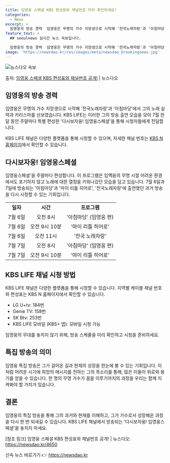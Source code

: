 ```yaml
---
title: 임영웅 스페셜 KBS 편성표와 채널번호 미리 확인하세요!
categories:
  - News
excerpt: >
  임영웅의 방송 경력  임영웅은 무명의 가수 지망생으로 시작해 '전국노래자랑'과 '아침마당'에서 그의 노래 실…
feature_text: >
  ## seoulnews 실시간 뉴스 속보입니다.

  임영웅의 방송 경력  임영웅은 무명의 가수 지망생으로 시작해 '전국노래자랑'과 '아침마당'에서 그의 노래 실…
image: 'https://newsdao.kr/res/images/meta/newsdao_breakingnews.jpg'
---
```


![뉴스다오 속보](https://newsdao.kr/res/images/meta/newsdao_breakingnews.jpg)

<p>출처: <a href="https://newsdao.kr/4650" rel="dofollow">임영웅 스페셜 KBS 편성표와 채널번호 공개!</a> | 뉴스다오</p>

<h2 data-ke-size="size26">임영웅의 방송 경력</h2>
임영웅은 무명의 가수 지망생으로 시작해 '전국노래자랑'과 '아침마당'에서 그의 노래 실력과 카리스마를 선보였습니다. KBS LIFE는 이러한 그의 방송 출연 모습을 모아 7월 한 달 동안 주말마다 특별 편성한 '다시보자웅! 임영웅스페셜'을 통해 시청자들에게 전달합니다. 

<p data-ke-size="size16">KBS LIFE 채널은 다양한 플랫폼을 통해 시청할 수 있으며, 자세한 채널 번호는 <a href="https://newsdao.kr/4650">KBS N 홈페이지</a>에서 확인할 수 있습니다.</p>

<h2 data-ke-size="size26">다시보자웅! 임영웅스페셜</h2>
임영웅스페셜'을 주말마다 편성합니다. 이 프로그램은 임옉웅의 무명 시절 어려운 환경에서도 포기하지 않고 노래에 대한 열정을 키워나갔던 모습을 담고 있습니다. 7월 6일과 7일에 방송되는 '아침마당'과 '마이 리틀 히어로', '전국노래자랑'에 출연했던 과거 방송을 다시 시청할 수 있는 기회입니다.

<table style="width: 100%;">
<tbody>
<tr>
<td style="text-align: center; height: 17px;"><b>일자</b></td>
<td style="text-align: center; height: 17px;"><b>시간</b></td>
<td style="text-align: center; height: 17px;"><b>프로그램</b></td>
</tr>
<tr>
<td style="text-align: center; height: 17px;">7월 6일</td>
<td style="text-align: center; height: 17px;">오전 8시</td>
<td style="text-align: center; height: 17px;">'아침마당' (임영웅 편)</td>
</tr>
<tr>
<td style="text-align: center; height: 17px;">7월 6일</td>
<td style="text-align: center; height: 17px;">오전 9시 10분</td>
<td style="text-align: center; height: 17px;">'마이 리틀 히어로'</td>
</tr>
<tr>
<td style="text-align: center; height: 17px;">7월 6일</td>
<td style="text-align: center; height: 17px;">오전 11시</td>
<td style="text-align: center; height: 17px;">'전국 노래자랑'</td>
</tr>
<tr>
<td style="text-align: center; height: 17px;">7월 7일</td>
<td style="text-align: center; height: 17px;">오전 8시</td>
<td style="text-align: center; height: 17px;">'아침마당' (임영웅 편)</td>
</tr>
<tr>
<td style="text-align: center; height: 17px;">7월 7일</td>
<td style="text-align: center; height: 17px;">오전 9시 10분</td>
<td style="text-align: center; height: 17px;">'마이 리틀 히어로'</td>
</tr>
</tbody>
</table>

<h2 data-ke-size="size26">KBS LIFE 채널 시청 방법</h2>
KBS LIFE 채널은 다양한 플랫폼을 통해 시청할 수 있습니다. 지역별 케이블 채널 번호와 편성표는 KBS N 홈페이지에서 확인할 수 있습니다.

<ul>
<li>LG U+tv: 184번</li>
<li>Genie TV: 158번</li>
<li>SK Btv: 253번</li>
<li>KBS LIFE 모바일 (KBS+ 앱): 모바일 시청 가능</li>
</ul>

<p data-ke-size="size16">임영웅의 무대를 놓치지 않기 위해, 방송 스케줄을 미리 확인하고 시청을 준비하세요.</p>

<h2 data-ke-size="size26">특집 방송의 의미</h2>
임영웅 특집 방송은 그가 걸어온 길과 현재의 성장을 한눈에 볼 수 있는 기회입니다. 이처럼 어려운 시기에 희망의 메시지를 전하는 그의 목소리를 통해, 많은 이들이 위로와 용기를 얻을 수 있습니다. 한 명의 무명 가수가 꿈을 이루기까지의 과정을 우리는 함께 지켜봐야 할 가치가 있습니다.

<h2 data-ke-size="size26">결론</h2>
임영웅의 특집 방송을 통해 그의 과거와 현재를 이해하고, 그가 가수로서 성장해온 과정을 다시 한 번 되새길 수 있습니다. KBS LIFE 채널에서 방송되는 '다시보자웅! 임영웅스페셜'을 놓치지 마세요.

<p data-ke-size="size16">[참조 링크] 임영웅 스페셜 KBS 편성표와 채널번호 공개! | 뉴스다오: <a href="https://newsdao.kr/4650">https://newsdao.kr/4650</a></p> 

신속 뉴스 바로가기 👉 <a href="https://newsdao.kr" rel="dofollow">https://newsdao.kr</a>


